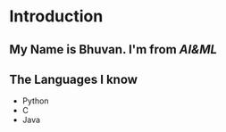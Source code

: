 # Introduction
My Name  is **Bhuvan**. I'm from *AI&ML* 
---

## The Languages I know
- Python
- C
- Java 